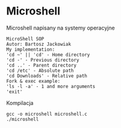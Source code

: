 # Microshell
Microshell napisany na systemy operacyjne

```shell
MicroShell SOP
Autor: Bartosz Jackowiak
My implementation:
'cd ~' || 'cd' - Home directory
'cd -' - Previous directory
'cd ..' - Parent directory
'cd /etc' - Absolute path
'cd Downloads' - Relative path
Fork & exec example:
'ls -l -a' - 1 and more arguments
'exit'
```

Kompilacja
```shell
gcc -o microshell microshell.c
./microshell
```
